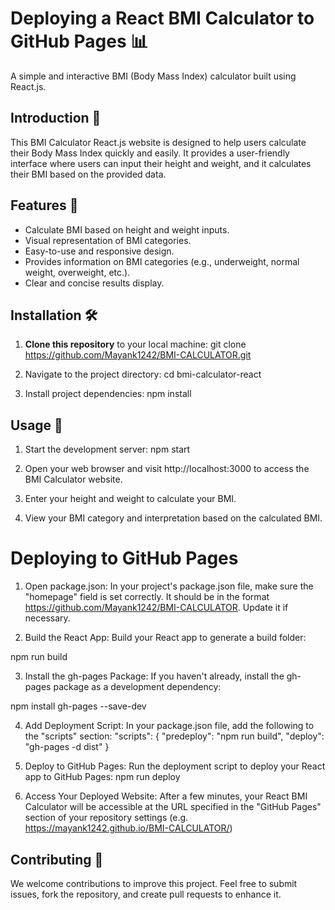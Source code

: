 # Deploying a React BMI Calculator to GitHub Pages 📊

A simple and interactive BMI (Body Mass Index) calculator built using React.js.

## Introduction 🚀

This BMI Calculator React.js website is designed to help users calculate their Body Mass Index quickly and easily. It provides a user-friendly interface where users can input their height and weight, and it calculates their BMI based on the provided data.

## Features 🌟

- Calculate BMI based on height and weight inputs.
- Visual representation of BMI categories.
- Easy-to-use and responsive design.
- Provides information on BMI categories (e.g., underweight, normal weight, overweight, etc.).
- Clear and concise results display.

## Installation 🛠️

1. **Clone this repository** to your local machine: git clone https://github.com/Mayank1242/BMI-CALCULATOR.git

2. Navigate to the project directory: cd bmi-calculator-react

3. Install project dependencies: npm install

## Usage 📝

1. Start the development server: npm start

2. Open your web browser and visit http://localhost:3000 to access the BMI Calculator website.

3. Enter your height and weight to calculate your BMI.

4. View your BMI category and interpretation based on the calculated BMI.

# Deploying to GitHub Pages

1. Open package.json: In your project's package.json file, make sure the "homepage" field is set correctly. It should be in the format https://github.com/Mayank1242/BMI-CALCULATOR. Update it if necessary.

2. Build the React App: Build your React app to generate a build folder:

npm run build

3. Install the gh-pages Package: If you haven't already, install the gh-pages package as a development dependency:

npm install gh-pages --save-dev

4. Add Deployment Script: In your package.json file, add the following to the "scripts" section:
"scripts": {
    "predeploy": "npm run build",
    "deploy": "gh-pages -d dist"
}

5. Deploy to GitHub Pages: Run the deployment script to deploy your React app to GitHub Pages: npm run deploy

6. Access Your Deployed Website: After a few minutes, your React BMI Calculator will be accessible at the URL specified in the "GitHub Pages" section of your repository settings (e.g. https://mayank1242.github.io/BMI-CALCULATOR/)
   
## Contributing 🤝

We welcome contributions to improve this project. Feel free to submit issues, fork the repository, and create pull requests to enhance it.
